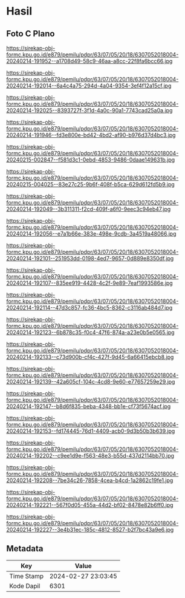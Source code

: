 # Hasil

## Foto C Plano

https://sirekap-obj-formc.kpu.go.id/e879/pemilu/pdpr/63/07/05/20/18/6307052018004-20240214-191952--a1708d49-58c9-46aa-a8cc-22f8fa6bcc66.jpg

https://sirekap-obj-formc.kpu.go.id/e879/pemilu/pdpr/63/07/05/20/18/6307052018004-20240214-192014--6a4c4a75-294d-4a04-9354-3ef4f12a15cf.jpg

https://sirekap-obj-formc.kpu.go.id/e879/pemilu/pdpr/63/07/05/20/18/6307052018004-20240214-192025--8393727f-3f1d-4a0c-90a1-7743cad25a0a.jpg

https://sirekap-obj-formc.kpu.go.id/e879/pemilu/pdpr/63/07/05/20/18/6307052018004-20240214-191946--fd3e800e-bd42-4bd2-af90-b976d37d4bc3.jpg

https://sirekap-obj-formc.kpu.go.id/e879/pemilu/pdpr/63/07/05/20/18/6307052018004-20240215-002847--f581d3c1-0ebd-4853-9486-0daae149631b.jpg

https://sirekap-obj-formc.kpu.go.id/e879/pemilu/pdpr/63/07/05/20/18/6307052018004-20240215-004025--83e27c25-9b6f-408f-b5ca-629d612fd5b9.jpg

https://sirekap-obj-formc.kpu.go.id/e879/pemilu/pdpr/63/07/05/20/18/6307052018004-20240214-192049--3b311311-f2cd-409f-a6f0-9eec3c94eb47.jpg

https://sirekap-obj-formc.kpu.go.id/e879/pemilu/pdpr/63/07/05/20/18/6307052018004-20240214-192056--e7a1b66e-383e-498e-9cdb-3a4519a48066.jpg

https://sirekap-obj-formc.kpu.go.id/e879/pemilu/pdpr/63/07/05/20/18/6307052018004-20240214-192101--251953dd-0198-4ed7-9657-0d889e8350df.jpg

https://sirekap-obj-formc.kpu.go.id/e879/pemilu/pdpr/63/07/05/20/18/6307052018004-20240214-192107--835ee919-4428-4c2f-9e89-7eaf1993586e.jpg

https://sirekap-obj-formc.kpu.go.id/e879/pemilu/pdpr/63/07/05/20/18/6307052018004-20240214-192114--47d3c857-fc36-4bc5-8362-c3116ab484d7.jpg

https://sirekap-obj-formc.kpu.go.id/e879/pemilu/pdpr/63/07/05/20/18/6307052018004-20240214-192123--6b878c35-f0c4-47f6-874a-a23e0b5e0565.jpg

https://sirekap-obj-formc.kpu.go.id/e879/pemilu/pdpr/63/07/05/20/18/6307052018004-20240214-192133--c73d900b-cf4c-427f-9d45-6a66415ebcb8.jpg

https://sirekap-obj-formc.kpu.go.id/e879/pemilu/pdpr/63/07/05/20/18/6307052018004-20240214-192139--42a605cf-104c-4cd8-9e60-e77657259e29.jpg

https://sirekap-obj-formc.kpu.go.id/e879/pemilu/pdpr/63/07/05/20/18/6307052018004-20240214-192147--b8d6f835-beba-4348-bb1e-cf73f5674acf.jpg

https://sirekap-obj-formc.kpu.go.id/e879/pemilu/pdpr/63/07/05/20/18/6307052018004-20240214-192153--fd174445-76d1-4409-acb0-9d3b50b3b639.jpg

https://sirekap-obj-formc.kpu.go.id/e879/pemilu/pdpr/63/07/05/20/18/6307052018004-20240214-192202--c9ee1d9e-f563-48e3-b55d-437d2114bb70.jpg

https://sirekap-obj-formc.kpu.go.id/e879/pemilu/pdpr/63/07/05/20/18/6307052018004-20240214-192208--7be34c26-7858-4cea-b4cd-1a2862c19fe1.jpg

https://sirekap-obj-formc.kpu.go.id/e879/pemilu/pdpr/63/07/05/20/18/6307052018004-20240214-192221--567f0d05-455a-44d2-bf02-8478e82b6ff0.jpg

https://sirekap-obj-formc.kpu.go.id/e879/pemilu/pdpr/63/07/05/20/18/6307052018004-20240214-192227--3e4b31ec-185c-4812-8527-b2f7bc43a9e6.jpg


## Metadata

| Key        | Value               |
| ---------- | ------------------- |
| Time Stamp | 2024-02-27 23:03:45 |
| Kode Dapil | 6301                |



